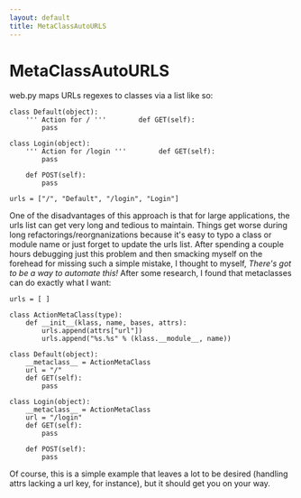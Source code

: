 ```yaml
---
layout: default
title: MetaClassAutoURLS
---
```


# MetaClassAutoURLS

web.py maps URLs regexes to classes via a list like so:

    class Default(object):
        ''' Action for / '''        def GET(self):
            pass

    class Login(object):
        ''' Action for /login '''        def GET(self):
            pass

        def POST(self):
            pass

    urls = ["/", "Default", "/login", "Login"]

One of the disadvantages of this approach is that for large applications, the urls list can get very long and tedious to maintain.  Things get worse during long refactorings/reorgnanizations because it's easy to typo a class or module name or just forget to update the urls list.  After spending a couple hours debugging just this problem and then smacking myself on the forehead for missing such a simple mistake, I thought to myself, _There's got to be a way to automate this!_  After some research, I found that metaclasses can do exactly what I want:

    urls = [ ]

    class ActionMetaClass(type):
        def __init__(klass, name, bases, attrs):
            urls.append(attrs["url"])
            urls.append("%s.%s" % (klass.__module__, name))

    class Default(object):
        __metaclass__ = ActionMetaClass
        url = "/"
        def GET(self):
            pass

    class Login(object):
        __metaclass__ = ActionMetaClass
        url = "/login"
        def GET(self):
            pass

        def POST(self):
            pass

Of course, this is a simple example that leaves a lot to be desired (handling attrs lacking a url key, for instance), but it should get you on your way.